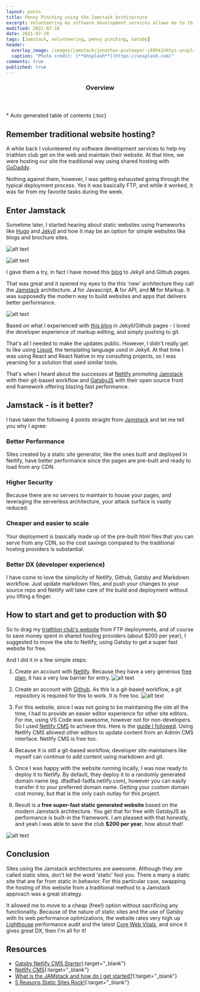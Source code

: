 ```yaml
---
layout: posts
title: Penny Pinching using the Jamstack Architecture 
excerpt: Volunteering my software development services allows me to think outside the box and help organizations and non-profits achieve their goal of an awesome web presence without breaking the bank
modified: 2021-07-10
date: 2021-07-10
tags: [Jamstack, volunteering, penny pinching, Gatsby]
header: 
  overlay_image: /images/jamstack/jonathan-pielmayer-c69hk1hkhys-unsplash.jpg
  caption: "Photo credit: [**Unsplash**](https://unsplash.com)"
comments: true
published: true
---
```


<section id="table-of-contents" class="toc">
  <header>
    <h3>Overview</h3>
  </header>
  <div id="drawer" markdown="1">
  *  Auto generated table of contents
  {:toc}
  </div>
</section>

## Remember traditional website hosting?

A while back I volunteered my software development services to help my triathlon club get on the web and maintain their website. At that time, we were hosting our site the traditional way using shared hosting with [GoDaddy](https://au.godaddy.com/).

Nothing against them, however, I was getting exhausted going through the typical deployment process. Yes it was basically FTP, and while it worked, it was far from my favorite tasks during the week.  

## Enter Jamstack

Sometime later, I started hearing about static websites using frameworks like [Hugo](https://gohugo.io/) and [Jekyll](https://jekyllrb.com/) and how it may be an option for simple websites like blogs and brochure sites. 

![alt text](../images/jamstack/jekyll-logo.png "Jekyll")

![alt text](../images/jamstack/hugo-logo-wide.svg "Hugo")

I gave them a try, in fact I have moved this [blog](https://fullstackdeveloper.tips/) to Jekyll and Github pages.

That was great and it opened my eyes to the this 'new' architecture they call the [Jamstack](https://jamstack.org/) architecture. **J** for Javascript, **A** for API, and **M** for Markup. It was supposedly the modern way to build websites and apps that delivers better performance.

![alt text](../images/jamstack/Jamstack_Logo_Original_Solid.png "Jamstack")

Based on what I experienced with [this blog](https://fullstackdeveloper.tips/) in Jekyll/Github pages - I loved the developer experience of markup editing, and simply pushing to git.

That's all I needed to make the updates public. However, I didn't really get to like using [Liquid](https://jekyllrb.com/docs/liquid/), the templating language used in Jekyll. At that time I was using React and React Native in my consulting projects, so I was yearning for a solution that used similar tools. 

That's when I heard about the successes at [Netlify](https://www.netlify.com/) promoting [Jamstack](https://jamstack.org/) with their git-based workflow and [GatsbyJS](https://www.gatsbyjs.com/) with their open source front end framework offering blazing fast performance.

## Jamstack - is it better?

I have taken the following 4 points straight from [Jamstack](https://jamstack.org/) and let me tell you why I agree:

### Better Performance

Sites created by a static site generator, like the ones built and deployed in Netlify, have better performance since the pages are pre-built and ready to load from any CDN. 

### Higher Security

Because there are no servers to maintain to house your pages, and leveraging the serverless architecture, your attack surface is vastly reduced. 

### Cheaper and easier to scale

Your deployment is basically made up of the pre-built html files that you can serve from any CDN, so the cost savings compared to the traditional hosting providers is substantial.

### Better DX (developer experience)

I have come to love the simplicity of Netlify, Github, Gatsby and Markdown workflow. Just update markdown files, and push your changes to your source repo and Netlify will take care of the build and deployment without you lifting a finger. 

## How to start and get to production with $0

So to drag my [triathlon club's website](https://www.filoztri.com.au/) from FTP deployments, and of course to save money spent in shared hosting providers (about $200 per year), I suggested to move the site to Netlify, using Gatsby to get a super fast website for free.

And I did it in a few simple steps:

1. Create an account with [Netlify](https://www.netlify.com/). Because they have a very generous [free plan](https://www.netlify.com/pricing/), it has a very low barrier for entry.
![alt text](../images/jamstack/1280px-Netlify_logo.svg.png "Netlify") 

1. Create an account with [Github](https://github.com/). As this is a git-based workflow, a git repository is required for this to work. It is free too.
![alt text](../images/jamstack/GitHub-Emblem.png "Github") 

1. For this website, since I was not going to be maintaining the site all the time, I had to provide an easier editor experience for other site editors. For me, using VS Code was awesome, however not for non-developers. So I used [Netlify CMS](https://www.netlifycms.org/) to achieve this. Here is the [guide I followed](https://www.netlifycms.org/docs/gatsby/). Using  Netlify CMS allowed other editors to update content from an Admin CMS interface. Netlify CMS is free too. 

1. Because it is still a git-based workflow, developer site maintainers like myself can continue to add content using markdown and git. 

1. Once I was happy with the website running locally, I was now ready to deploy it to Netlify. By default, they deploy it to a randomly generated domain name (eg. dfadfad-fadfa.netlify.com), however you can easily transfer it to your preferred domain name. Getting your custom domain cost money, but that is the only cash outlay for this project.

1. Result is a **free super-fast static generated website** based on the modern Jamstack architecture. You get that for free with GatsbyJS as performance is built-in the framework. I am pleased with that honestly, and yeah I was able to save the club **$200 per year**, how about that!

![alt text](../images/jamstack/lighthouse-blazing-fast.png "Lighthouse blazing fast")

## Conclusion

Sites using the Jamstack architectures are awesome. Although they are called static sites, don't let the word 'static' fool you. There a many a static site that are far from static in behavior. For this particular case, swapping the hosting of this website from a traditional method to a Jamstack approach was a great strategy.

It allowed me to move to a cheap (free!) option without sacrificing any functionality. Because of the nature of static sites and the use of Gatsby with its web performance optimizations, the website rates very high up [Lighthouse](https://developers.google.com/web/tools/lighthouse) performance audit and the latest [Core Web Vitals](https://web.dev/vitals/), and since it gives great DX, then I'm all for it!

## Resources
- [Gatsby Netlify CMS Starter](https://www.gatsbyjs.com/starters/netlify-templates/gatsby-starter-netlify-cms){:target="_blank"}
- [Netlify CMS](https://www.netlifycms.org/){:target="_blank"}
- [What is the JAMstack and how do I get started?](https://www.freecodecamp.org/news/what-is-the-jamstack-and-how-do-i-host-my-website-on-it/){:target="_blank"}
- [5 Reasons Static Sites Rock!](https://scotch.io/bar-talk/5-reasons-static-sites-rock){:target="_blank"}
